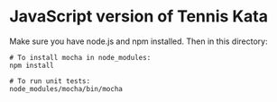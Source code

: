 # JavaScript version of Tennis Kata

Make sure you have node.js and npm installed. Then in this directory:

    # To install mocha in node_modules:
    npm install

    # To run unit tests:
    node_modules/mocha/bin/mocha
